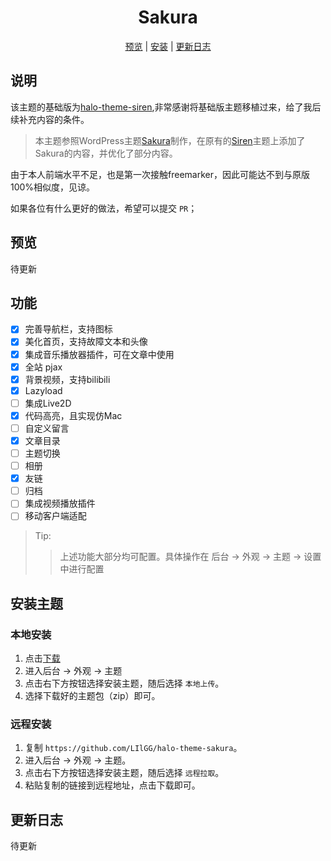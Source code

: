 <h1 align="center">Sakura</h1>
<p align="center">
  <a href="https://lixingyong.com">预览</a> | <a href="#安装主题">安装</a> | <a href="https://lixingyong.com/s/halo-theme-sakure">更新日志</a>
  <br />

## 说明
该主题的基础版为[halo-theme-siren](https://github.com/halo-dev/halo-theme-siren),非常感谢将基础版主题移植过来，给了我后续补充内容的条件。

> 本主题参照WordPress主题[Sakura](https://github.com/mashirozx/Sakura)制作，在原有的[Siren](https://github.com/halo-dev/halo-theme-siren)主题上添加了Sakura的内容，并优化了部分内容。

由于本人前端水平不足，也是第一次接触freemarker，因此可能达不到与原版100%相似度，见谅。

如果各位有什么更好的做法，希望可以提交 `PR`；

## 预览

待更新

## 功能

- [x] 完善导航栏，支持图标
- [x] 美化首页，支持故障文本和头像
- [x] 集成音乐播放器插件，可在文章中使用
- [x] 全站 pjax
- [x] 背景视频，支持bilibili
- [x] Lazyload
- [ ] 集成Live2D
- [x] 代码高亮，且实现仿Mac
- [ ] 自定义留言
- [x] 文章目录
- [ ] 主题切换
- [ ] 相册
- [x] 友链
- [ ] 归档
- [ ] 集成视频播放插件
- [ ] 移动客户端适配

> Tip:
>> 上述功能大部分均可配置。具体操作在 后台 -> 外观 -> 主题 -> 设置 中进行配置   

## 安装主题

### 本地安装
1. 点击[下载](https://github.com/LIlGG/halo-theme-sakura/archive/master.zip)
2. 进入后台 -> 外观 -> 主题
3. 点击右下方按钮选择安装主题，随后选择 `本地上传`。
4. 选择下载好的主题包（zip）即可。

### 远程安装
1. 复制 `https://github.com/LIlGG/halo-theme-sakura`。
2. 进入后台 -> 外观 -> 主题。
3. 点击右下方按钮选择安装主题，随后选择 `远程拉取`。
4. 粘贴复制的链接到远程地址，点击下载即可。

## 更新日志

待更新